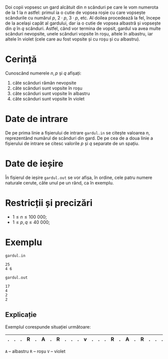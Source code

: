 Doi copii vopsesc un gard alcătuit din $n$ scânduri pe care le vom numerota de la $1$ la $n$ astfel: primul ia o cutie de vopsea roșie cu care vopsește scândurile cu numărul $p$, $2 \cdot p$, $3 \cdot p$, etc. Al doilea procedează la fel, începe de la același capăt al gardului, dar ia o cutie de vopsea albastră și vopsește din $q$ în $q$ scânduri. Astfel, când vor termina de vopsit, gardul va avea multe scânduri nevopsite, unele scânduri vopsite în roșu, altele în albastru, iar altele în violet (cele care au fost vopsite și cu roșu și cu albastru).

# Cerință

Cunoscând numerele $n, p$ și $q$ afișați:

1. câte scânduri rămân nevopsite
2. câte scânduri sunt vopsite în roșu
3. câte scânduri sunt vopsite în albastru
4. câte scânduri sunt vopsite în violet

# Date de intrare

De pe prima linie a fișierului de intrare `gardul.in` se citește valoarea $n$, reprezentând numărul de scânduri din gard. De pe cea de a doua linie a fișierului de intrare se citesc valorile $p$ și $q$ separate de un spațiu.

# Date de ieșire

În fișierul de ieșire `gardul.out` se vor afișa, în ordine, cele patru numere naturale cerute, câte unul pe un rând, ca în exemplu.

# Restricții și precizări

* $1 \leq n \leq 100 \ 000$;
* $1 \leq p, q \leq 40 \ 000$;

# Exemplu

`gardul.in`
```
25
4 6
```

`gardul.out`
```
17
4
2
2
```

## Explicație

Exemplul corespunde situației următoare:

|.|.|.|R|.|A|.|R|.|.|.|v|.|.|.|R|.|A|.|R|.|.|.|V|.|
|-|-|-|-|-|-|-|-|-|-|-|-|-|-|-|-|-|-|-|-|-|-|-|-|-|

`A` – albastru
`R` – roșu
`V` – violet
